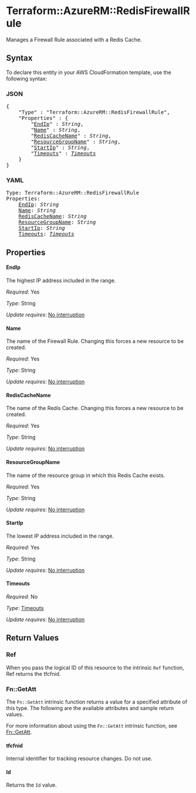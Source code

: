 # Terraform::AzureRM::RedisFirewallRule

Manages a Firewall Rule associated with a Redis Cache.

## Syntax

To declare this entity in your AWS CloudFormation template, use the following syntax:

### JSON

<pre>
{
    "Type" : "Terraform::AzureRM::RedisFirewallRule",
    "Properties" : {
        "<a href="#endip" title="EndIp">EndIp</a>" : <i>String</i>,
        "<a href="#name" title="Name">Name</a>" : <i>String</i>,
        "<a href="#rediscachename" title="RedisCacheName">RedisCacheName</a>" : <i>String</i>,
        "<a href="#resourcegroupname" title="ResourceGroupName">ResourceGroupName</a>" : <i>String</i>,
        "<a href="#startip" title="StartIp">StartIp</a>" : <i>String</i>,
        "<a href="#timeouts" title="Timeouts">Timeouts</a>" : <i><a href="timeouts.md">Timeouts</a></i>
    }
}
</pre>

### YAML

<pre>
Type: Terraform::AzureRM::RedisFirewallRule
Properties:
    <a href="#endip" title="EndIp">EndIp</a>: <i>String</i>
    <a href="#name" title="Name">Name</a>: <i>String</i>
    <a href="#rediscachename" title="RedisCacheName">RedisCacheName</a>: <i>String</i>
    <a href="#resourcegroupname" title="ResourceGroupName">ResourceGroupName</a>: <i>String</i>
    <a href="#startip" title="StartIp">StartIp</a>: <i>String</i>
    <a href="#timeouts" title="Timeouts">Timeouts</a>: <i><a href="timeouts.md">Timeouts</a></i>
</pre>

## Properties

#### EndIp

The highest IP address included in the range.

_Required_: Yes

_Type_: String

_Update requires_: [No interruption](https://docs.aws.amazon.com/AWSCloudFormation/latest/UserGuide/using-cfn-updating-stacks-update-behaviors.html#update-no-interrupt)

#### Name

The name of the Firewall Rule. Changing this forces a new resource to be created.

_Required_: Yes

_Type_: String

_Update requires_: [No interruption](https://docs.aws.amazon.com/AWSCloudFormation/latest/UserGuide/using-cfn-updating-stacks-update-behaviors.html#update-no-interrupt)

#### RedisCacheName

The name of the Redis Cache. Changing this forces a new resource to be created.

_Required_: Yes

_Type_: String

_Update requires_: [No interruption](https://docs.aws.amazon.com/AWSCloudFormation/latest/UserGuide/using-cfn-updating-stacks-update-behaviors.html#update-no-interrupt)

#### ResourceGroupName

The name of the resource group in which this Redis Cache exists.

_Required_: Yes

_Type_: String

_Update requires_: [No interruption](https://docs.aws.amazon.com/AWSCloudFormation/latest/UserGuide/using-cfn-updating-stacks-update-behaviors.html#update-no-interrupt)

#### StartIp

The lowest IP address included in the range.

_Required_: Yes

_Type_: String

_Update requires_: [No interruption](https://docs.aws.amazon.com/AWSCloudFormation/latest/UserGuide/using-cfn-updating-stacks-update-behaviors.html#update-no-interrupt)

#### Timeouts

_Required_: No

_Type_: <a href="timeouts.md">Timeouts</a>

_Update requires_: [No interruption](https://docs.aws.amazon.com/AWSCloudFormation/latest/UserGuide/using-cfn-updating-stacks-update-behaviors.html#update-no-interrupt)

## Return Values

### Ref

When you pass the logical ID of this resource to the intrinsic `Ref` function, Ref returns the tfcfnid.

### Fn::GetAtt

The `Fn::GetAtt` intrinsic function returns a value for a specified attribute of this type. The following are the available attributes and sample return values.

For more information about using the `Fn::GetAtt` intrinsic function, see [Fn::GetAtt](https://docs.aws.amazon.com/AWSCloudFormation/latest/UserGuide/intrinsic-function-reference-getatt.html).

#### tfcfnid

Internal identifier for tracking resource changes. Do not use.

#### Id

Returns the <code>Id</code> value.

